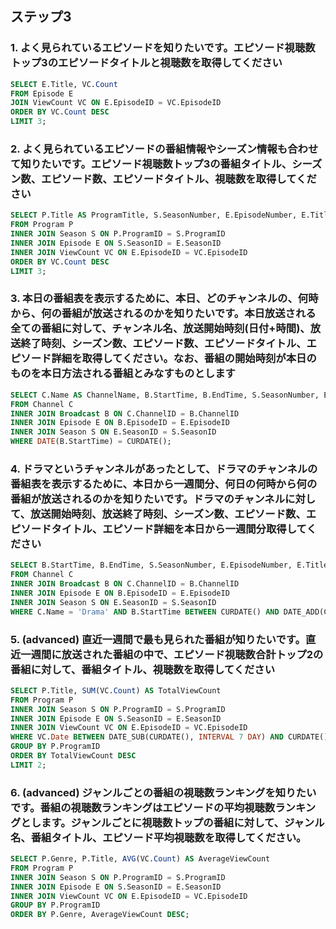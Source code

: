 ## ステップ3

### 1. よく見られているエピソードを知りたいです。エピソード視聴数トップ3のエピソードタイトルと視聴数を取得してください
```sql
SELECT E.Title, VC.Count 
FROM Episode E
JOIN ViewCount VC ON E.EpisodeID = VC.EpisodeID
ORDER BY VC.Count DESC 
LIMIT 3;
```

### 2. よく見られているエピソードの番組情報やシーズン情報も合わせて知りたいです。エピソード視聴数トップ3の番組タイトル、シーズン数、エピソード数、エピソードタイトル、視聴数を取得してください
```sql
SELECT P.Title AS ProgramTitle, S.SeasonNumber, E.EpisodeNumber, E.Title AS EpisodeTitle, VC.Count 
FROM Program P
INNER JOIN Season S ON P.ProgramID = S.ProgramID
INNER JOIN Episode E ON S.SeasonID = E.SeasonID
INNER JOIN ViewCount VC ON E.EpisodeID = VC.EpisodeID
ORDER BY VC.Count DESC 
LIMIT 3;
```

### 3. 本日の番組表を表示するために、本日、どのチャンネルの、何時から、何の番組が放送されるのかを知りたいです。本日放送される全ての番組に対して、チャンネル名、放送開始時刻(日付+時間)、放送終了時刻、シーズン数、エピソード数、エピソードタイトル、エピソード詳細を取得してください。なお、番組の開始時刻が本日のものを本日方法される番組とみなすものとします
```sql
SELECT C.Name AS ChannelName, B.StartTime, B.EndTime, S.SeasonNumber, E.EpisodeNumber, E.Title AS EpisodeTitle, E.Description 
FROM Channel C
INNER JOIN Broadcast B ON C.ChannelID = B.ChannelID
INNER JOIN Episode E ON B.EpisodeID = E.EpisodeID
INNER JOIN Season S ON E.SeasonID = S.SeasonID
WHERE DATE(B.StartTime) = CURDATE();
```

### 4. ドラマというチャンネルがあったとして、ドラマのチャンネルの番組表を表示するために、本日から一週間分、何日の何時から何の番組が放送されるのかを知りたいです。ドラマのチャンネルに対して、放送開始時刻、放送終了時刻、シーズン数、エピソード数、エピソードタイトル、エピソード詳細を本日から一週間分取得してください
```sql
SELECT B.StartTime, B.EndTime, S.SeasonNumber, E.EpisodeNumber, E.Title AS EpisodeTitle, E.Description 
FROM Channel C
INNER JOIN Broadcast B ON C.ChannelID = B.ChannelID
INNER JOIN Episode E ON B.EpisodeID = E.EpisodeID
INNER JOIN Season S ON E.SeasonID = S.SeasonID
WHERE C.Name = 'Drama' AND B.StartTime BETWEEN CURDATE() AND DATE_ADD(CURDATE(), INTERVAL 7 DAY);
```

### 5. (advanced) 直近一週間で最も見られた番組が知りたいです。直近一週間に放送された番組の中で、エピソード視聴数合計トップ2の番組に対して、番組タイトル、視聴数を取得してください
```sql
SELECT P.Title, SUM(VC.Count) AS TotalViewCount 
FROM Program P
INNER JOIN Season S ON P.ProgramID = S.ProgramID
INNER JOIN Episode E ON S.SeasonID = E.SeasonID
INNER JOIN ViewCount VC ON E.EpisodeID = VC.EpisodeID
WHERE VC.Date BETWEEN DATE_SUB(CURDATE(), INTERVAL 7 DAY) AND CURDATE()
GROUP BY P.ProgramID
ORDER BY TotalViewCount DESC 
LIMIT 2;
```

### 6. (advanced) ジャンルごとの番組の視聴数ランキングを知りたいです。番組の視聴数ランキングはエピソードの平均視聴数ランキングとします。ジャンルごとに視聴数トップの番組に対して、ジャンル名、番組タイトル、エピソード平均視聴数を取得してください。
```sql
SELECT P.Genre, P.Title, AVG(VC.Count) AS AverageViewCount 
FROM Program P
INNER JOIN Season S ON P.ProgramID = S.ProgramID
INNER JOIN Episode E ON S.SeasonID = E.SeasonID
INNER JOIN ViewCount VC ON E.EpisodeID = VC.EpisodeID
GROUP BY P.ProgramID
ORDER BY P.Genre, AverageViewCount DESC;
```
